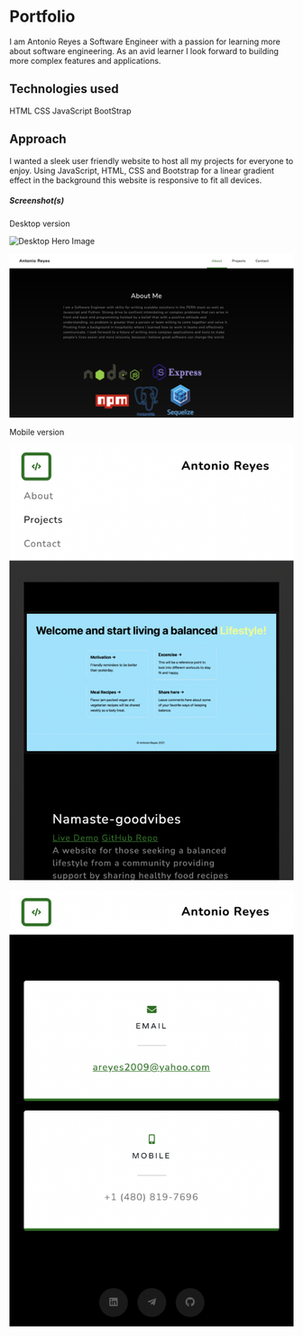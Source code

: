 # Portfolio

I am Antonio Reyes a Software Engineer with a passion for learning more about software engineering. As an avid learner I look forward to building more complex features and applications.

## Technologies used

HTML
CSS
JavaScript
BootStrap

## Approach

I wanted a sleek user friendly website to host all my projects for everyone to enjoy. Using
JavaScript, HTML, CSS and Bootstrap for a linear gradient effect in the background this website is responsive to fit all devices.

##### Screenshot(s)

Desktop version

![Desktop Hero Image](assets/img/desktopHeader.png)

![Desktop About Section](assets/img/desktopAboutSection.png)

Mobile version

![Mobile Project Section](assets/img/mobileProjectSection.png)

![Mobile Contact Section](assets/img/mobileContactSection.png)
